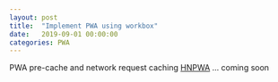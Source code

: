 ```yaml
---
layout: post
title:  "Implement PWA using workbox"
date:   2019-09-01 00:00:00
categories: PWA
---
```

  
  PWA pre-cache and network request caching
  [HNPWA]
  ... coming soon

  [HNPWA]: https://supersubwoofer.github.io/myblog/hnpwa/